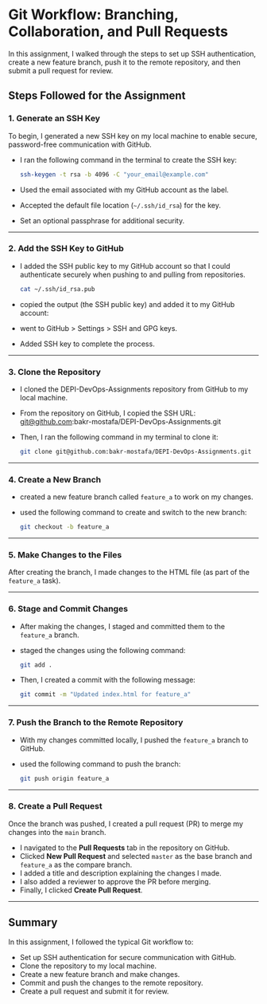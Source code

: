 # Git Workflow: Branching, Collaboration, and Pull Requests

In this assignment, I walked through the steps to set up SSH authentication, create a new feature branch, push it to the remote repository, and then submit a pull request for review. 
## Steps Followed for the Assignment

### 1. **Generate an SSH Key**
To begin, I generated a new SSH key on my local machine to enable secure, password-free communication with GitHub.

- I ran the following command in the terminal to create the SSH key:

  ```bash
  ssh-keygen -t rsa -b 4096 -C "your_email@example.com"

- Used the email associated with my GitHub account as the label.
- Accepted the default file location (`~/.ssh/id_rsa`) for the key.
- Set an optional passphrase for additional security.

---

### **2. Add the SSH Key to GitHub**

- I added the SSH public key to my GitHub account so that I could authenticate securely when pushing to and pulling from repositories.

  ```bash
  cat ~/.ssh/id_rsa.pub

- copied the output (the SSH public key) and added it to my GitHub account:
- went to GitHub > Settings > SSH and GPG keys.
- Added SSH key to complete the process.

---

### **3. Clone the Repository**

- I cloned the DEPI-DevOps-Assignments repository from GitHub to my local machine.

- From the repository on GitHub, I copied the SSH URL:
        git@github.com:bakr-mostafa/DEPI-DevOps-Assignments.git

- Then, I ran the following command in my terminal to clone it:
  
   ```bash
  git clone git@github.com:bakr-mostafa/DEPI-DevOps-Assignments.git

---

### 4. **Create a New Branch**

- created a new feature branch called `feature_a` to work on my changes.
- used the following command to create and switch to the new branch:
  
  ```bash
  git checkout -b feature_a
  ```

---

### 5. **Make Changes to the Files**

After creating the branch, I made changes to the HTML file (as part of the `feature_a` task).

---

### 6. **Stage and Commit Changes**

- After making the changes, I staged and committed them to the `feature_a` branch.

- staged the changes using the following command:
  
  ```bash
  git add .
  ```
- Then, I created a commit with the following message:
  
  ```bash
  git commit -m "Updated index.html for feature_a"
  ```

---

### 7. **Push the Branch to the Remote Repository**

- With my changes committed locally, I pushed the `feature_a` branch to GitHub.  
- used the following command to push the branch:

  ```bash
  git push origin feature_a
  ```

---

### 8. **Create a Pull Request**

Once the branch was pushed, I created a pull request (PR) to merge my changes into the `main` branch.

- I navigated to the **Pull Requests** tab in the repository on GitHub.
- Clicked **New Pull Request** and selected `master` as the base branch and `feature_a` as the compare branch.
- I added a title and description explaining the changes I made.
- I also added a reviewer to approve the PR before merging.
- Finally, I clicked **Create Pull Request**.

---

## Summary
In this assignment, I followed the typical Git workflow to:

- Set up SSH authentication for secure communication with GitHub.
- Clone the repository to my local machine.
- Create a new feature branch and make changes.
- Commit and push the changes to the remote repository.
- Create a pull request and submit it for review.
